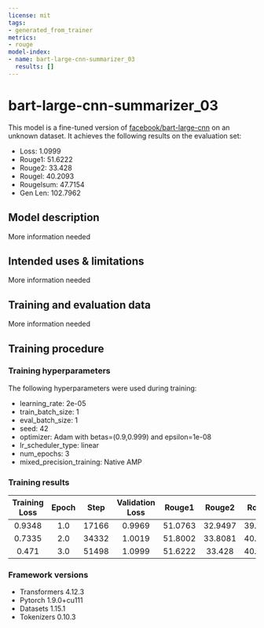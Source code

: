```yaml
---
license: mit
tags:
- generated_from_trainer
metrics:
- rouge
model-index:
- name: bart-large-cnn-summarizer_03
  results: []
---
```


<!-- This model card has been generated automatically according to the information the Trainer had access to. You
should probably proofread and complete it, then remove this comment. -->

# bart-large-cnn-summarizer_03

This model is a fine-tuned version of [facebook/bart-large-cnn](https://huggingface.co/facebook/bart-large-cnn) on an unknown dataset.
It achieves the following results on the evaluation set:
- Loss: 1.0999
- Rouge1: 51.6222
- Rouge2: 33.428
- Rougel: 40.2093
- Rougelsum: 47.7154
- Gen Len: 102.7962

## Model description

More information needed

## Intended uses & limitations

More information needed

## Training and evaluation data

More information needed

## Training procedure

### Training hyperparameters

The following hyperparameters were used during training:
- learning_rate: 2e-05
- train_batch_size: 1
- eval_batch_size: 1
- seed: 42
- optimizer: Adam with betas=(0.9,0.999) and epsilon=1e-08
- lr_scheduler_type: linear
- num_epochs: 3
- mixed_precision_training: Native AMP

### Training results

| Training Loss | Epoch | Step  | Validation Loss | Rouge1  | Rouge2  | Rougel  | Rougelsum | Gen Len  |
|:-------------:|:-----:|:-----:|:---------------:|:-------:|:-------:|:-------:|:---------:|:--------:|
| 0.9348        | 1.0   | 17166 | 0.9969          | 51.0763 | 32.9497 | 39.6851 | 47.0744   | 99.664   |
| 0.7335        | 2.0   | 34332 | 1.0019          | 51.8002 | 33.8081 | 40.5887 | 47.9445   | 99.7884  |
| 0.471         | 3.0   | 51498 | 1.0999          | 51.6222 | 33.428  | 40.2093 | 47.7154   | 102.7962 |


### Framework versions

- Transformers 4.12.3
- Pytorch 1.9.0+cu111
- Datasets 1.15.1
- Tokenizers 0.10.3
